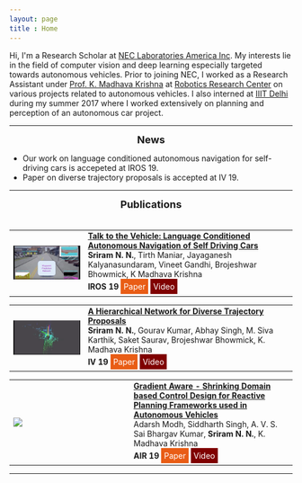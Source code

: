 ```yaml
---
layout: page
title : Home
---
```

<style>
a.paper:link, a.paper:visited {
  background-color: #E95D16;
  color: white;
  padding: 5px 5px;
  text-align: center;
  text-decoration: none;
  display: inline-block;
}

a.paper:hover, a.paper:active {
  background-color: red;
}
a.video:link, a.video:visited {
  background-color: #800000;
  color: white;
  padding: 5px 5px;
  text-align: center;
  text-decoration: none;
  display: inline-block;
}

a.video:hover, a.video:active {
  background-color: red;
}
</style>


Hi, I'm a Research Scholar at <a href="http://www.nec-labs.com">NEC Laboratories America Inc</a>. My interests lie in the field of computer vision and deep learning especially targeted towards autonomous vehicles. Prior to joining NEC, I worked as a Research Assistant under <a href="https://www.iiit.ac.in/people/faculty/mkrishna/">Prof. K. Madhava Krishna</a> at <a href="https://robotics.iiit.ac.in/">Robotics Research Center</a> on various projects related to autonomous vehicles. I also interned at <a href="https://www.iiitd.ac.in">IIIT Delhi</a> during my summer 2017 where I worked extensively on planning and perception of an autonomous car project.

<hr/>
<font size="4">
<div align="center"><b>News <script type="text/javascript" src="//rf.revolvermaps.com/0/0/3.js?i=5mz04hbjxkb&amp;b=0&amp;s=40&amp;m=1&amp;cl=54ff00&amp;co=000000&amp;cd=ff0000&amp;v0=60&amp;v1=60&amp;r=1" async="async"></script></b></div>
</font>

* Our work on language conditioned autonomous navigation for self-driving cars is accepeted at IROS 19.
* Paper on diverse trajectory proposals is accepted at IV 19.

<hr/>
<font size="4">
<div align="center"><b>Publications</b></div> <br/>
</font>

<table>
  <tr>
    <td width="25%">    <img src="/images/iros19.gif" align="left" width="200"/>    </td>
    <td width="70%">    <a href="https://ieeexplore.ieee.org/stamp/stamp.jsp?tp=&arnumber=8967929"> 
    <strong> Talk to the Vehicle: Language Conditioned Autonomous Navigation of Self Driving Cars</strong> </a> <br/> 
     <strong>Sriram N. N.</strong>, Tirth Maniar, Jayaganesh Kalyanasundaram, Vineet Gandhi, Brojeshwar Bhowmick, K Madhava Krishna<br/> 
    <strong> IROS 19</strong> <a class="paper" href="https://ieeexplore.ieee.org/stamp/stamp.jsp?tp=&arnumber=8967929"> Paper </a>
    <a class="video" href="https://www.youtube.com/watch?v=zx8s2l2tcAU"> Video </a>&nbsp; 
    </td> 
  </tr>
</table>

<table>
  <tr>
    <td width="25%">    <img src="/images/iv19.gif" align="left" width="200"/>    </td>
    <td width="70%">    <a href="https://ieeexplore.ieee.org/abstract/document/8813986"> 
    <strong> A Hierarchical Network for Diverse Trajectory Proposals </strong> </a> <br/> 
    <strong>Sriram N. N.</strong>, Gourav Kumar, Abhay Singh, M. Siva Karthik, Saket Saurav, Brojeshwar Bhowmick, K. Madhava Krishna<br/> 
    <strong> IV 19 </strong> <a class="paper" href="https://ieeexplore.ieee.org/abstract/document/8813986"> Paper </a> 
    <a class="video" href="https://www.youtube.com/watch?v=cvq2dFS-dZo"> Video </a> &nbsp; 
    </td> 
  </tr>
</table>

<table>
  <tr>
    <td width="25%">   <img src="/images/air19.gif" align="left" width="200"/>    </td>
    <td width="70%">    <a href="https://arxiv.org/pdf/1804.08679.pdf"> 
    <strong> Gradient Aware - Shrinking Domain based Control Design for Reactive Planning Frameworks used in Autonomous Vehicles </strong> </a> <br/> 
     Adarsh Modh, Siddharth Singh, A. V. S. Sai Bhargav Kumar, <strong>Sriram N. N.</strong>, K. Madhava Krishna<br/> 
    <strong> AIR 19 </strong> <a class="paper" href="https://arxiv.org/pdf/1804.08679.pdf"> Paper </a> <a class="video" href="https://www.youtube.com/watch?v=Yf4F0dvkwQE"> Video </a> &nbsp; 
    </td> 
  </tr>
</table>
<hr />
<!-- <font size="2">
<div align="center"><b>I am privileged to be associated with the following</b></div>
<table text-align="center">
<tr><td align="center"><a href='http://cvlab-dresden.de/'><img src='images/vll_hd_logo.png' width='100'></a></td> <td align="center"><a href='http://iiit.ac.in'><img src='images/iiit.png' width='80'></a></td>  <td align="center"><a href='http://www.fp-robotics.com/'><img src='images/fp.png' width='70'></a></td>  <td align="center"><a href='http://www.siemens.com'><img src='images/siemens.jpeg' width='70'></a></td>  <td align="center"><a href='http://arl.nus.edu.sg/twiki6/bin/view/ARL'><img src='images/nus.jpg' width='70'></a></td> </tr>

<tr><td align="center">PhD</td><td align="center">Bachelor's &amp; Master's</td><td align="center">Intern</td><td align="center"> Intern</td><td align="center">Intern</td></tr>
</table>
</font>
<hr/> -->






